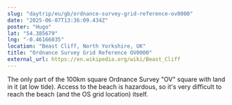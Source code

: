 ```yaml
---
slug: "daytrip/eu/gb/ordnance-survey-grid-reference-ov0000"
date: "2025-06-07T13:36:09.434Z"
poster: "Hugo"
lat: "54.385679"
lng: "-0.46166035"
location: "Beast Cliff, North Yorkshire, UK"
title: "Ordnance Survey Grid Reference OV0000"
external_url: https://en.wikipedia.org/wiki/Beast_Cliff
---
```

The only part of the 100km square Ordnance Survey "OV" square with land in it (at low tide). Access to the beach is hazardous, so it's very difficult to reach the beach (and the OS grid location) itself.